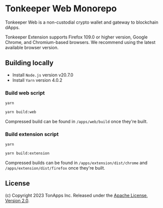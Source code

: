 # Tonkeeper Web Monorepo

Tonkeeper Web is a non-custodial crypto wallet and gateway to blockchain dApps.

Tonkeeper Extension supports Firefox 109.0 or higher version, Google Chrome, and Chromium-based
browsers. We recommend using the latest available browser version.

## Building locally

-   Install `Node.js` version v20.7.0
-   Install `Yarn` version 4.0.2

### Build web script

```sh
yarn

yarn build:web
```

Compressed build can be found in `/apps/web/build` once they're built.

### Build extension script

```sh
yarn

yarn build:extension
```

Compressed builds can be found in `/apps/extension/dist/chrome` and `/apps/extension/dist/firefox`
once they're built.

## License

(c) Copyright 2023 TonApps Inc. Released under the [Apache License, Version 2.0](LICENSE.txt).
